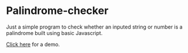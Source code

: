 # Palindrome-checker

<p>Just a simple program to check whether an inputed string or number is a palindrome built using basic Javascript.</p>
<p><a href="https://nootuff.github.io/Palindrome-checker/" target="_blank">Click here</a> for a demo.</p>
